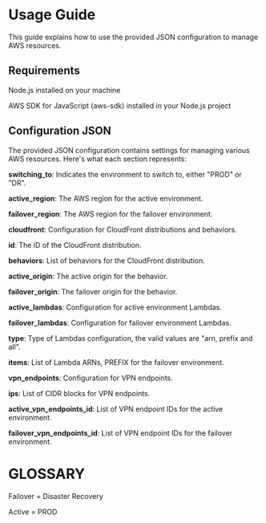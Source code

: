 
# Usage Guide

This guide explains how to use the provided JSON configuration to manage AWS resources.

## Requirements

Node.js installed on your machine

AWS SDK for JavaScript (aws-sdk) installed in your Node.js project

## Configuration JSON
The provided JSON configuration contains settings for managing various AWS resources. Here's what each section represents:

**switching_to**: Indicates the environment to switch to, either "PROD" or "DR".

**active_region**: The AWS region for the active environment.

**failover_region**: The AWS region for the failover environment.

**cloudfront**: Configuration for CloudFront distributions and behaviors.

**id**: The ID of the CloudFront distribution.

**behaviors**: List of behaviors for the CloudFront distribution.

**active_origin**: The active origin for the behavior.

**failover_origin**: The failover origin for the behavior.

**active_lambdas**: Configuration for active environment Lambdas.

**failover_lambdas**: Configuration for failover environment Lambdas.

**type**: Type of Lambdas configuration, the valid values are "arn, prefix and all".

**items**: List of Lambda ARNs, PREFIX for the failover environment.

**vpn_endpoints**: Configuration for VPN endpoints.

**ips**: List of CIDR blocks for VPN endpoints.

**active_vpn_endpoints_id**: List of VPN endpoint IDs for the active environment.

**failover_vpn_endpoints_id**: List of VPN endpoint IDs for the failover environment.


# GLOSSARY
Failover = Disaster Recovery 

Active = PROD
